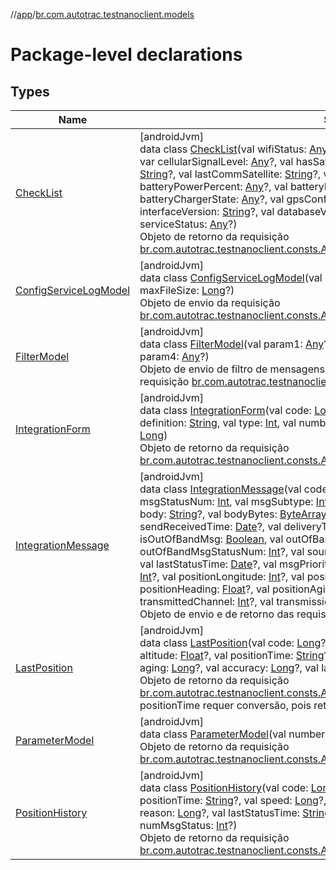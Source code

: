 //[app](../../index.md)/[br.com.autotrac.testnanoclient.models](index.md)

# Package-level declarations

## Types

| Name | Summary |
|---|---|
| [CheckList](-check-list/index.md) | [androidJvm]<br>data class [CheckList](-check-list/index.md)(val wifiStatus: [Any](https://kotlinlang.org/api/latest/jvm/stdlib/kotlin/-any/index.html)?, val wifiSignal: [Any](https://kotlinlang.org/api/latest/jvm/stdlib/kotlin/-any/index.html)?, val cellularStatus: [Any](https://kotlinlang.org/api/latest/jvm/stdlib/kotlin/-any/index.html)?, var cellularSignalLevel: [Any](https://kotlinlang.org/api/latest/jvm/stdlib/kotlin/-any/index.html)?, val hasSatelliteSignal: [String](https://kotlinlang.org/api/latest/jvm/stdlib/kotlin/-string/index.html)?, val lastGpsPosDate: [String](https://kotlinlang.org/api/latest/jvm/stdlib/kotlin/-string/index.html)?, val lastCommSatellite: [String](https://kotlinlang.org/api/latest/jvm/stdlib/kotlin/-string/index.html)?, val lastCommCellular: [String](https://kotlinlang.org/api/latest/jvm/stdlib/kotlin/-string/index.html)?, val batteryPowerPercent: [Any](https://kotlinlang.org/api/latest/jvm/stdlib/kotlin/-any/index.html)?, val batteryPowerDescription: [Any](https://kotlinlang.org/api/latest/jvm/stdlib/kotlin/-any/index.html)?, val batteryChargerState: [Any](https://kotlinlang.org/api/latest/jvm/stdlib/kotlin/-any/index.html)?, val gpsConfig: [Any](https://kotlinlang.org/api/latest/jvm/stdlib/kotlin/-any/index.html)?, val serviceVersion: [String](https://kotlinlang.org/api/latest/jvm/stdlib/kotlin/-string/index.html)?, val interfaceVersion: [String](https://kotlinlang.org/api/latest/jvm/stdlib/kotlin/-string/index.html)?, val databaseVersion: [String](https://kotlinlang.org/api/latest/jvm/stdlib/kotlin/-string/index.html)?, val soSystemVersion: [String](https://kotlinlang.org/api/latest/jvm/stdlib/kotlin/-string/index.html)?, val serviceStatus: [Any](https://kotlinlang.org/api/latest/jvm/stdlib/kotlin/-any/index.html)?)<br>Objeto de retorno da requisição [br.com.autotrac.testnanoclient.consts.ApiEndpoints.REQ_GET_CHECKLIST](../br.com.autotrac.testnanoclient.consts/-api-endpoints/-r-e-q_-g-e-t_-c-h-e-c-k-l-i-s-t.md). |
| [ConfigServiceLogModel](-config-service-log-model/index.md) | [androidJvm]<br>data class [ConfigServiceLogModel](-config-service-log-model/index.md)(val enable: [Boolean](https://kotlinlang.org/api/latest/jvm/stdlib/kotlin/-boolean/index.html)?, val maxFileCountInt: [Int](https://kotlinlang.org/api/latest/jvm/stdlib/kotlin/-int/index.html)?, var maxFileSize: [Long](https://kotlinlang.org/api/latest/jvm/stdlib/kotlin/-long/index.html)?)<br>Objeto de envio da requisição [br.com.autotrac.testnanoclient.consts.ApiEndpoints.REQ_CONFIG_SERVICE_LOG](../br.com.autotrac.testnanoclient.consts/-api-endpoints/-r-e-q_-c-o-n-f-i-g_-s-e-r-v-i-c-e_-l-o-g.md). |
| [FilterModel](-filter-model/index.md) | [androidJvm]<br>data class [FilterModel](-filter-model/index.md)(val param1: [Any](https://kotlinlang.org/api/latest/jvm/stdlib/kotlin/-any/index.html)?, val param2: [Any](https://kotlinlang.org/api/latest/jvm/stdlib/kotlin/-any/index.html), val param3: [Any](https://kotlinlang.org/api/latest/jvm/stdlib/kotlin/-any/index.html)?, val param4: [Any](https://kotlinlang.org/api/latest/jvm/stdlib/kotlin/-any/index.html)?)<br>Objeto de envio de filtro de mensagens para receber a lista de mensagens da requisição [br.com.autotrac.testnanoclient.consts.ApiEndpoints.REQ_MESSAGE_LIST](../br.com.autotrac.testnanoclient.consts/-api-endpoints/-r-e-q_-m-e-s-s-a-g-e_-l-i-s-t.md). |
| [IntegrationForm](-integration-form/index.md) | [androidJvm]<br>data class [IntegrationForm](-integration-form/index.md)(val code: [Long](https://kotlinlang.org/api/latest/jvm/stdlib/kotlin/-long/index.html), val version: [Int](https://kotlinlang.org/api/latest/jvm/stdlib/kotlin/-int/index.html), var createdTime: [Date](https://developer.android.com/reference/kotlin/java/util/Date.html), val definition: [String](https://kotlinlang.org/api/latest/jvm/stdlib/kotlin/-string/index.html), val type: [Int](https://kotlinlang.org/api/latest/jvm/stdlib/kotlin/-int/index.html), val number: [Int](https://kotlinlang.org/api/latest/jvm/stdlib/kotlin/-int/index.html), val formReply: [Int](https://kotlinlang.org/api/latest/jvm/stdlib/kotlin/-int/index.html), val codeFormGroup: [Long](https://kotlinlang.org/api/latest/jvm/stdlib/kotlin/-long/index.html))<br>Objeto de retorno da requisição [br.com.autotrac.testnanoclient.consts.ApiEndpoints.REQ_FORM_LIST](../br.com.autotrac.testnanoclient.consts/-api-endpoints/-r-e-q_-f-o-r-m_-l-i-s-t.md) |
| [IntegrationMessage](-integration-message/index.md) | [androidJvm]<br>data class [IntegrationMessage](-integration-message/index.md)(val code: [Long](https://kotlinlang.org/api/latest/jvm/stdlib/kotlin/-long/index.html)?, val isForward: [Boolean](https://kotlinlang.org/api/latest/jvm/stdlib/kotlin/-boolean/index.html), val msgStatusNum: [Int](https://kotlinlang.org/api/latest/jvm/stdlib/kotlin/-int/index.html), val msgSubtype: [Int](https://kotlinlang.org/api/latest/jvm/stdlib/kotlin/-int/index.html), val formCode: [Long](https://kotlinlang.org/api/latest/jvm/stdlib/kotlin/-long/index.html), val subject: [String](https://kotlinlang.org/api/latest/jvm/stdlib/kotlin/-string/index.html)?, val body: [String](https://kotlinlang.org/api/latest/jvm/stdlib/kotlin/-string/index.html)?, val bodyBytes: [ByteArray](https://kotlinlang.org/api/latest/jvm/stdlib/kotlin/-byte-array/index.html)?, var createdTime: [Date](https://developer.android.com/reference/kotlin/java/util/Date.html)?, val sendReceivedTime: [Date](https://developer.android.com/reference/kotlin/java/util/Date.html)?, val deliveryTime: [Date](https://developer.android.com/reference/kotlin/java/util/Date.html)?, val gmn: [Long](https://kotlinlang.org/api/latest/jvm/stdlib/kotlin/-long/index.html)?, val isOutOfBandMsg: [Boolean](https://kotlinlang.org/api/latest/jvm/stdlib/kotlin/-boolean/index.html), val outOfBandFilename: [String](https://kotlinlang.org/api/latest/jvm/stdlib/kotlin/-string/index.html)?, val outOfBandMsgStatusNum: [Int](https://kotlinlang.org/api/latest/jvm/stdlib/kotlin/-int/index.html)?, val sourceAddress: [String](https://kotlinlang.org/api/latest/jvm/stdlib/kotlin/-string/index.html)?, val destAddress: [String](https://kotlinlang.org/api/latest/jvm/stdlib/kotlin/-string/index.html)?, val lastStatusTime: [Date](https://developer.android.com/reference/kotlin/java/util/Date.html)?, val msgPriority: [Int](https://kotlinlang.org/api/latest/jvm/stdlib/kotlin/-int/index.html), val replyGmn: [Long](https://kotlinlang.org/api/latest/jvm/stdlib/kotlin/-long/index.html)?, val positionLatitude: [Int](https://kotlinlang.org/api/latest/jvm/stdlib/kotlin/-int/index.html)?, val positionLongitude: [Int](https://kotlinlang.org/api/latest/jvm/stdlib/kotlin/-int/index.html)?, val positionTime: [Date](https://developer.android.com/reference/kotlin/java/util/Date.html)?, val positionSpeed: [Int](https://kotlinlang.org/api/latest/jvm/stdlib/kotlin/-int/index.html)?, val positionHeading: [Float](https://kotlinlang.org/api/latest/jvm/stdlib/kotlin/-float/index.html)?, val positionAging: [Int](https://kotlinlang.org/api/latest/jvm/stdlib/kotlin/-int/index.html)?, val transmissionChannel: [Int](https://kotlinlang.org/api/latest/jvm/stdlib/kotlin/-int/index.html), val transmittedChannel: [Int](https://kotlinlang.org/api/latest/jvm/stdlib/kotlin/-int/index.html)?, val transmissionType: [Int](https://kotlinlang.org/api/latest/jvm/stdlib/kotlin/-int/index.html))<br>Objeto de envio e de retorno das requisições que envolvem mensagens. |
| [LastPosition](-last-position/index.md) | [androidJvm]<br>data class [LastPosition](-last-position/index.md)(val code: [Long](https://kotlinlang.org/api/latest/jvm/stdlib/kotlin/-long/index.html)?, val latitude: [Long](https://kotlinlang.org/api/latest/jvm/stdlib/kotlin/-long/index.html)?, var longitude: [Long](https://kotlinlang.org/api/latest/jvm/stdlib/kotlin/-long/index.html)?, val altitude: [Float](https://kotlinlang.org/api/latest/jvm/stdlib/kotlin/-float/index.html)?, val positionTime: [String](https://kotlinlang.org/api/latest/jvm/stdlib/kotlin/-string/index.html)?, val speed: [Long](https://kotlinlang.org/api/latest/jvm/stdlib/kotlin/-long/index.html)?, val heading: [Float](https://kotlinlang.org/api/latest/jvm/stdlib/kotlin/-float/index.html)?, val aging: [Long](https://kotlinlang.org/api/latest/jvm/stdlib/kotlin/-long/index.html)?, val accuracy: [Long](https://kotlinlang.org/api/latest/jvm/stdlib/kotlin/-long/index.html)?, val lastUpdTime: [String](https://kotlinlang.org/api/latest/jvm/stdlib/kotlin/-string/index.html)?, val sourceType: [Long](https://kotlinlang.org/api/latest/jvm/stdlib/kotlin/-long/index.html)?)<br>Objeto de retorno da requisição [br.com.autotrac.testnanoclient.consts.ApiEndpoints.REQ_GET_POSITION_LAST](../br.com.autotrac.testnanoclient.consts/-api-endpoints/-r-e-q_-g-e-t_-p-o-s-i-t-i-o-n_-l-a-s-t.md)**Atenção**: positionTime requer conversão, pois retorna em TimeStamp. |
| [ParameterModel](-parameter-model/index.md) | [androidJvm]<br>data class [ParameterModel](-parameter-model/index.md)(val number: [Int](https://kotlinlang.org/api/latest/jvm/stdlib/kotlin/-int/index.html), val value: [String](https://kotlinlang.org/api/latest/jvm/stdlib/kotlin/-string/index.html))<br>Objeto de retorno da requisição [br.com.autotrac.testnanoclient.consts.ApiEndpoints.REQ_GET_MCT_PARAMETERS](../br.com.autotrac.testnanoclient.consts/-api-endpoints/-r-e-q_-g-e-t_-m-c-t_-p-a-r-a-m-e-t-e-r-s.md). |
| [PositionHistory](-position-history/index.md) | [androidJvm]<br>data class [PositionHistory](-position-history/index.md)(val code: [Long](https://kotlinlang.org/api/latest/jvm/stdlib/kotlin/-long/index.html)?, val latitude: [Long](https://kotlinlang.org/api/latest/jvm/stdlib/kotlin/-long/index.html)?, var longitude: [Long](https://kotlinlang.org/api/latest/jvm/stdlib/kotlin/-long/index.html)?, val positionTime: [String](https://kotlinlang.org/api/latest/jvm/stdlib/kotlin/-string/index.html)?, val speed: [Long](https://kotlinlang.org/api/latest/jvm/stdlib/kotlin/-long/index.html)?, val heading: [Float](https://kotlinlang.org/api/latest/jvm/stdlib/kotlin/-float/index.html)?, val aging: [Long](https://kotlinlang.org/api/latest/jvm/stdlib/kotlin/-long/index.html)?, val reason: [Long](https://kotlinlang.org/api/latest/jvm/stdlib/kotlin/-long/index.html)?, val lastStatusTime: [String](https://kotlinlang.org/api/latest/jvm/stdlib/kotlin/-string/index.html)?, val transmittedChannel: [Int](https://kotlinlang.org/api/latest/jvm/stdlib/kotlin/-int/index.html)?, val numMsgStatus: [Int](https://kotlinlang.org/api/latest/jvm/stdlib/kotlin/-int/index.html)?)<br>Objeto de retorno da requisição [br.com.autotrac.testnanoclient.consts.ApiEndpoints.REQ_POSITION_HISTORY_LIST](../br.com.autotrac.testnanoclient.consts/-api-endpoints/-r-e-q_-p-o-s-i-t-i-o-n_-h-i-s-t-o-r-y_-l-i-s-t.md) |
